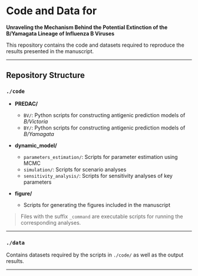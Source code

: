 # Code and Data for  
**Unraveling the Mechanism Behind the Potential Extinction of the B/Yamagata Lineage of Influenza B Viruses**

This repository contains the code and datasets required to reproduce the results presented in the manuscript.

---

## Repository Structure

### `./code`
- **PREDAC/**
  - `BV/`: Python scripts for constructing antigenic prediction models of *B/Victoria*  
  - `BY/`: Python scripts for constructing antigenic prediction models of *B/Yamagata*  

- **dynamic_model/**
  - `parameters_estimation/`: Scripts for parameter estimation using MCMC  
  - `simulation/`: Scripts for scenario analyses  
  - `sensitivity_analysis/`: Scripts for sensitivity analyses of key parameters  

- **figure/**
  - Scripts for generating the figures included in the manuscript  

> Files with the suffix `_command` are executable scripts for running the corresponding analyses.

---

### `./data`
Contains datasets required by the scripts in `./code/` as well as the output results.

---
